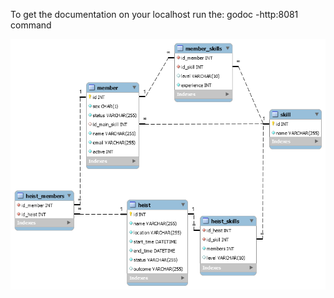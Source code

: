 To get the documentation on your localhost run the: godoc -http:8081 command



![alt text](https://github.com/Fedora-The-Explorer/spring-boot-camp-ag04/blob/master/images/database%20schema.png)
